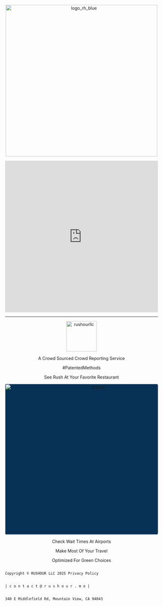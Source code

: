 <p align="center">
<img width="500" alt="logo_rh_blue" src="https://github.com/user-attachments/assets/6bc7c1c6-86eb-475a-937d-4b33f4ef0f49" />
</p>


<iframe width="100%" height="500px" src="https://www.youtube.com/embed/2AMe4Qz3TkQ?si=tApcvqpxcffyG8wt" title="YouTube video player" frameborder="0" allow="accelerometer; autoplay; clipboard-write; encrypted-media; gyroscope; picture-in-picture; web-share" referrerpolicy="strict-origin-when-cross-origin" allowfullscreen></iframe>
<br>
<hr>

<p align="center">
<img width="100" alt="rushourllc" src="https://github.com/user-attachments/assets/bb59fad4-cca4-4172-beaa-2b5b80921978" />
</p>

<p align="center">
   A Crowd Sourced Crowd Reporting Service
</p>

<p align="center">
  #PatentedMethods
</p>

<p align="center">
  See Rush At Your Favorite Restaurant
</p>


<p align="center" >
   <img style="background: #083255; border-radius: 5px" width="598" height="497" alt="airport" src="https://github.com/user-attachments/assets/a9414759-6606-4f70-b0b0-aefb9060a760" />
</p>

<p align="center">
  Check Wait Times At Airports
</p>

<p align="center">
  Make Most Of Your Travel
</p>

<p align="center">
  Optimized For Green Choices
</p>


```

Copyright © RUSHOUR LLC 2025 Privacy Policy


| c o n t a c t @ r u s h o u r . m e |


340 E Middlefield Rd, Mountain View, CA 94043

```




